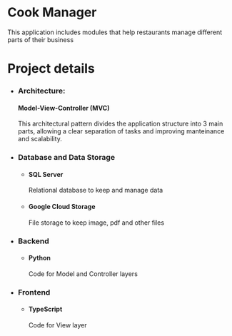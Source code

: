 # Cook Manager
This application includes modules that help restaurants manage different parts of their business

# Project details
- ### **Architecture**:
    #### Model-View-Controller (MVC)
    This architectural pattern divides the application structure into 3 main parts, allowing a clear separation of tasks and improving manteinance and scalability.

- ### **Database and Data Storage**
    - #### **SQL Server**
        Relational database to keep and manage data
    - #### **Google Cloud Storage**
        File storage to keep image, pdf and other files

- ### **Backend**
    - #### **Python**
        Code for Model and Controller layers
- ### **Frontend**
    - #### **TypeScript**
        Code for View layer